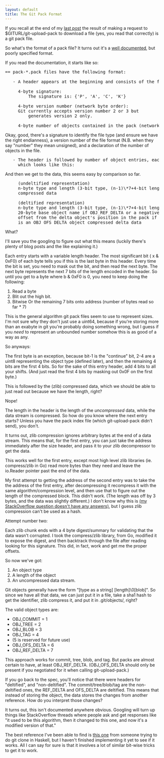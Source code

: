 ```yaml
---
layout: default
title: The Git Pack Format
---
```

If you recall at the end of my [last post](git-fetch.html) the result of making a request to $GITURL/git-upload-pack
to download a file (yes, you read that correctly) is a git pack file.

So what's the format of a pack file? It turns out it's a [well documented](https://github.com/git/git/blob/master/Documentation/technical/pack-format.txt),
but poorly specified format.

If you read the documentation, it starts like so:

<pre>
== pack-*.pack files have the following format:

   - A header appears at the beginning and consists of the following:

     4-byte signature:
         The signature is: {'P', 'A', 'C', 'K'}

     4-byte version number (network byte order):
	 Git currently accepts version number 2 or 3 but
         generates version 2 only.

     4-byte number of objects contained in the pack (network byte order)</pre>
     
 Okay, good, there's a signature to identify the file type (and ensure we have the right
 endianness), a version number of the file format (N.B. when they say "number" they mean
 unsigned), and a declaration of the number of objects in the file.
 
 <pre>
   - The header is followed by number of object entries, each of
     which looks like this:</pre>
     
 And then we get to the data, this seems easy by comparison so far.
 
 <pre>
     (undeltified representation)
     n-byte type and length (3-bit type, (n-1)\*7+4-bit length)
     compressed data
     
     (deltified representation)
     n-byte type and length (3-bit type, (n-1)\*7+4-bit length)
     20-byte base object name if OBJ_REF_DELTA or a negative relative
	 offset from the delta object's position in the pack if this
	 is an OBJ_OFS_DELTA object compressed delta data</pre>
	 
What?

I'll save you the googling to figure out what this means (luckily there's plenty of blog posts
and the like explaining it.)

Each entry starts with a variable length header. The most significant bit ( x & 0xF0) of each
byte tells you if this is the last byte in this header. Every time the bit is set, you need to mask
out the bit, and then read the next byte. The next byte represents the next 7 bits of the length
encoded in the header. So until you get to a byte where b & 0xF0 is 0, you need to keep doing 
the following:

1. Read a byte
2. Blit out the high bit.
3. Bitwise Or the remaining 7 bits onto address (number of bytes read so far * 7)

This is the general algorithm git pack files seem to use to represent sizes. I'm not sure why they
don't just use a uint64, because if you're storing more than an exabyte in git you're probably doing
something wrong, but I guess if you *need* to represent an unbounded number somehow this
is as good of a way as any.

So anyways:

The first byte is an exception, because bit-1 is the "continue" bit, 2-4 are a uint8 representing
the object type (defined later), and then the remaining 4 bits are the first 4 bits. So for the sake
of this entry header, add 4 bits to all your shifts. (And just read the first 4 bits by masking out 0x0F
on the first byte.)

This is followed by the (zlib) compressed data, which we should be able to just read out because
we have the length, right?

Nope!

The length in the header is the length of the *uncompressed* data, while the data stream is compressed.
So how do you know where the next entry starts? Unless you have the pack index file (which git-upload-pack
didn't send), you don't.

It turns out, zlib compression ignores arbitrary bytes at the end of a data stream. This means that, for the
first entry, you can just take the address immediately after the size header, and pass it to your zlib decompressor
to get the data.

This works well for the first entry, except most high level zlib libraries (ie. compress/zlib in Go) read more
bytes than they need and leave the io.Reader pointer past the end of the data. 

My first attempt to getting the address of the second entry was to take the the address of the first entry,
after decompressing it recompress it with the same algorithm/compression level, and then use that
to figure out the length of the compressed block. This didn't work. (The length was off by 3 bytes, and
the data was slightly different.) I don't know why this is [(my StackOverflow question doesn't have any
answers)](http://stackoverflow.com/questions/35258001/git-packfile-entry-offset-calculations), but
I guess zlib compression can't be used as a hash.

Attempt number two:

Each zlib chunk ends with a 4 byte digest/summary for validating that the data wasn't corrupted. I took the compress/zlib
library, from Go, modified it to expose the digest, and then backtrack through the file after reading looking for this signature.
This did, in fact, work and get me the proper offsets.

So now we've got:
1. An object type
2. A length of the object
3. An uncompressed data stream.

Git objects generally have the form "[type as a string] [length]\0[blob]". So since we have all that data, we can just put it
in a file, take a sha1 hash to get the identifier, zlib compress it, and put it in .git/objects/, right?

The valid object types are:

- OBJ_COMMIT  = 1
- OBJ_TREE = 2
- OBJ_BLOB = 3
- OBJ_TAG  = 4
- (5 is reserved for future use)
- OBJ_OFS_DELTA = 6
- OBJ_REF_DELTA = 7
	
This approach works for commit, tree, blob, and tag. But packs are almost certain to have, at least OBJ_REF_DELTA. (OBJ_OFS_DELTA
should only be present if you negotiated for it when calling git-upload-pack.)

If you go back to the spec, you'll notice that there were headers for "deltified", and "non-deltified". The commit/tree/blob/tag
are the non-deltified ones, the REF_DELTA and OFS_DELTA are deltified. This means that instead of storing the object, the data
stores the changes from another reference. How do you interpret those changes?

It turns out, this isn't documented anywhere obvious. Googling will turn up things like StackOverflow threads where people ask
and get responses like "it used to be this algorithm, then it changed to this one, and now it's a modified version of that."

The best reference I've been able to find is [this one](http://stefan.saasen.me/articles/git-clone-in-haskell-from-the-bottom-up/#format_of_the_delta_representation)
from someone trying to do git clone in Haskell, but I haven't finished implementing it yet to see if it works. All I can say for sure is that
it involves a lot of similar bit-wise tricks to get it to work.
